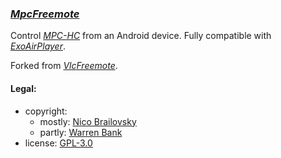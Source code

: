 ### [_MpcFreemote_](https://github.com/warren-bank/Android-MpcFreemote)

Control [_MPC-HC_](https://github.com/mpc-hc/mpc-hc) from an Android device. Fully compatible with [_ExoAirPlayer_](https://github.com/warren-bank/Android-ExoPlayer-AirPlay-Receiver).

Forked from [_VlcFreemote_](https://github.com/nicolasbrailo/VlcFreemote/tree/93f6eb0aa8e71e44249a097f45f672310372271f).

#### Legal:

* copyright:
  - mostly: [Nico Brailovsky](https://github.com/nicolasbrailo)
  - partly: [Warren Bank](https://github.com/warren-bank)
* license: [GPL-3.0](https://www.gnu.org/licenses/gpl-3.0.txt)
